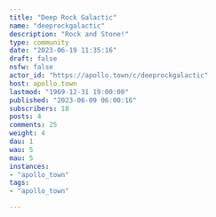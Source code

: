 ```yaml
---
title: "Deep Rock Galactic" 
name: "deeprockgalactic"
description: "Rock and Stone!"
type: community
date: "2023-06-19 11:35:16"
draft: false
nsfw: false
actor_id: "https://apollo.town/c/deeprockgalactic"
host: apollo.town
lastmod: "1969-12-31 19:00:00"
published: "2023-06-09 06:00:16"
subscribers: 18
posts: 4
comments: 25
weight: 4
dau: 1
wau: 5
mau: 5
instances:
- "apollo_town"
tags: 
- "apollo_town"

---
```


